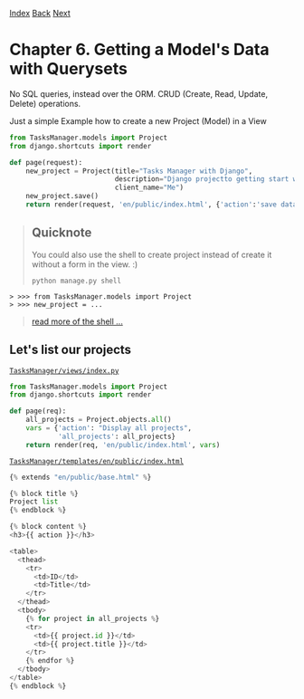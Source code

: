 [Index](README.md)
[Back](005-notes.md)
[Next](#)

# Chapter 6. Getting a Model's Data with Querysets

No SQL queries, instead over the ORM.
CRUD (Create, Read, Update, Delete) operations.

Just a simple Example how to create a new
Project (Model) in a View

```Python
from TasksManager.models import Project
from django.shortcuts import render

def page(request):
    new_project = Project(title="Tasks Manager with Django",
                          description="Django projectto getting start with Django easily.",
                          client_name="Me")
    new_project.save()
    return render(request, 'en/public/index.html', {'action':'save datas of model'})
```

> ## Quicknote
>
> You could also use the shell to create project instead of
> create it without a form in the view. :)
>
> `python manage.py shell`
>
```
> >>> from TasksManager.models import Project
> >>> new_project = ...
```
>
> [read more of the shell ...](005-notes.md)

## Let's list our projects

[`TasksManager/views/index.py`](TasksManager/views/index.py)
```Python
from TasksManager.models import Project
from django.shortcuts import render

def page(req):
    all_projects = Project.objects.all()
    vars = {'action': "Display all projects",
            'all_projects': all_projects}
    return render(req, 'en/public/index.html', vars)
```

[`TasksManager/templates/en/public/index.html`](TasksManager/templates/en/public/index.html)
```Python
{% extends "en/public/base.html" %}

{% block title %}
Project list
{% endblock %}

{% block content %}
<h3>{{ action }}</h3>

<table>
  <thead>
    <tr>
      <td>ID</td>
      <td>Title</td>
    </tr>
  </thead>
  <tbody>
    {% for project in all_projects %}
    <tr>
      <td>{{ project.id }}</td>
      <td>{{ project.title }}</td>
    </tr>
    {% endfor %}
  </tbody>
</table>
{% endblock %}
```

